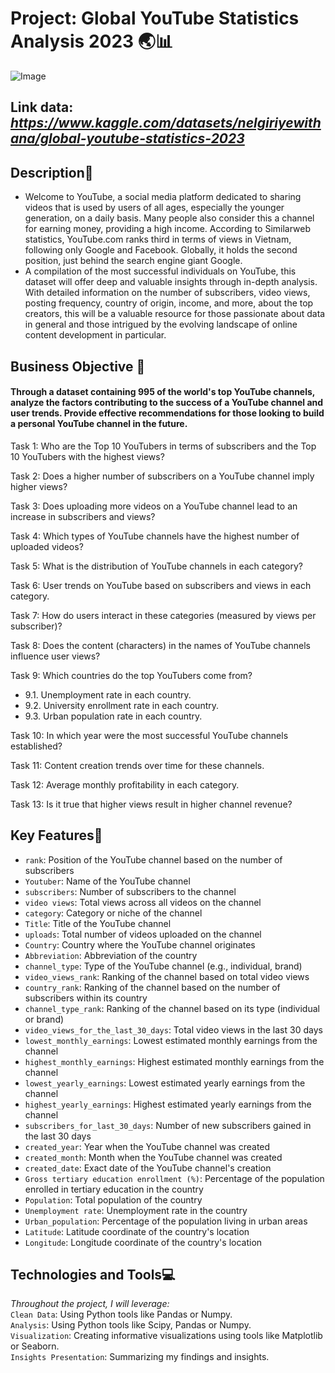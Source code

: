 # **Project: Global YouTube Statistics Analysis 2023**   🌏📊  
![Image](https://i0.wp.com/musically.com/wp-content/uploads/2021/12/YouTube-logo.png?w=1000&ssl=1)


## **Link data:** *https://www.kaggle.com/datasets/nelgiriyewithana/global-youtube-statistics-2023*  


## **Description**🧾  

- Welcome to YouTube, a social media platform dedicated to sharing videos that is used by users of all ages, especially the 
younger generation, on a daily basis. Many people also consider this a channel for earning money, providing a high income. 
According to Similarweb statistics, YouTube.com ranks third in terms of views in Vietnam, following only Google and Facebook. 
Globally, it holds the second position, just behind the search engine giant Google.  
- A compilation of the most successful individuals on YouTube, this dataset will offer deep and valuable insights through in-depth 
analysis. With detailed information on the number of subscribers, video views, posting frequency, country of origin, income, and 
more, about the top creators, this will be a valuable resource for those passionate about data in general and those intrigued by 
the evolving landscape of online content development in particular.

## **Business Objective** 🤔   

#### Through a dataset containing 995 of the world's top YouTube channels, analyze the factors contributing to the success of a YouTube channel and user trends. Provide effective recommendations for those looking to build a personal YouTube channel in the future.  

Task 1: Who are the Top 10 YouTubers in terms of subscribers and the Top 10 YouTubers with the highest views?  

Task 2: Does a higher number of subscribers on a YouTube channel imply higher views?  

Task 3: Does uploading more videos on a YouTube channel lead to an increase in subscribers and views?  

Task 4: Which types of YouTube channels have the highest number of uploaded videos?  

Task 5: What is the distribution of YouTube channels in each category?  

Task 6: User trends on YouTube based on subscribers and views in each category.  

Task 7: How do users interact in these categories (measured by views per subscriber)?  

Task 8: Does the content (characters) in the names of YouTube channels influence user views?  

Task 9: Which countries do the top YouTubers come from?  
   - 9.1. Unemployment rate in each country.  
   - 9.2. University enrollment rate in each country.  
   - 9.3. Urban population rate in each country.

Task 10: In which year were the most successful YouTube channels established?  

Task 11: Content creation trends over time for these channels.  

Task 12: Average monthly profitability in each category.  

Task 13: Is it true that higher views result in higher channel revenue?  


## **Key Features**🔐  
- `rank`: Position of the YouTube channel based on the number of subscribers    
- `Youtuber`: Name of the YouTube channel  
- `subscribers`: Number of subscribers to the channel  
- `video views`: Total views across all videos on the channel  
- `category`: Category or niche of the channel  
- `Title`: Title of the YouTube channel  
- `uploads`: Total number of videos uploaded on the channel  
- `Country`: Country where the YouTube channel originates  
- `Abbreviation`: Abbreviation of the country  
- `channel_type`: Type of the YouTube channel (e.g., individual, brand)  
- `video_views_rank`: Ranking of the channel based on total video views  
- `country_rank`: Ranking of the channel based on the number of subscribers within its country  
- `channel_type_rank`: Ranking of the channel based on its type (individual or brand)  
- `video_views_for_the_last_30_days`: Total video views in the last 30 days  
- `lowest_monthly_earnings`: Lowest estimated monthly earnings from the channel  
- `highest_monthly_earnings`: Highest estimated monthly earnings from the channel  
- `lowest_yearly_earnings`: Lowest estimated yearly earnings from the channel  
- `highest_yearly_earnings`: Highest estimated yearly earnings from the channel  
- `subscribers_for_last_30_days`: Number of new subscribers gained in the last 30 days  
- `created_year`: Year when the YouTube channel was created  
- `created_month`: Month when the YouTube channel was created  
- `created_date`: Exact date of the YouTube channel's creation  
- `Gross tertiary education enrollment (%)`: Percentage of the population enrolled in tertiary education in the country  
- `Population`: Total population of the country  
- `Unemployment rate`: Unemployment rate in the country  
- `Urban_population`: Percentage of the population living in urban areas  
- `Latitude`: Latitude coordinate of the country's location  
- `Longitude`: Longitude coordinate of the country's location  

## **Technologies and Tools**💻  
*Throughout the project, I will leverage:*  
`Clean Data`: Using Python tools like Pandas or Numpy.  
`Analysis`: Using Python tools like Scipy, Pandas or Numpy.  
`Visualization`: Creating informative visualizations using tools like Matplotlib or Seaborn.  
`Insights Presentation`: Summarizing my findings and insights.  
